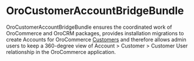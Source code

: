 # OroCustomerAccountBridgeBundle

OroCustomerAccountBridgeBundle ensures the coordinated work of OroCommerce and OroCRM packages, provides installation migrations to create Accounts for OroCommerce [Customers](https://github.com/oroinc/orocommerce/tree/master/src/Oro/Bundle/SaleBundle) and therefore allows admin users to keep a 360-degree view of Account > Customer > Customer User relationship in the OroCommerce application.
